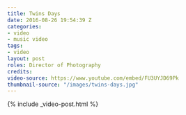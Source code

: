 ```yaml
---
title: Twins Days
date: 2016-08-26 19:54:39 Z
categories:
- video
- music video
tags:
- video
layout: post
roles: Director of Photography
credits: 
video-source: https://www.youtube.com/embed/FU3UYJD69Pk
thumbnail-source: "/images/twins-days.jpg"
---
```


{% include _video-post.html %}
